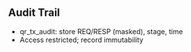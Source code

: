 ## Audit Trail

- qr_tx_audit: store REQ/RESP (masked), stage, time
- Access restricted; record immutability


